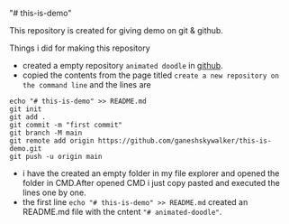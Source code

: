 "# this-is-demo" 


This repository is created for giving demo on git & github.

Things i did for making this repository

+ created a empty repository `animated doodle` in [github](https://github.com/new).
+ copied the contents from the page titled `create a new repository on the command line` and the lines are 
```
echo "# this-is-demo" >> README.md
git init
git add .
git commit -m "first commit"
git branch -M main
git remote add origin https://github.com/ganeshskywalker/this-is-demo.git
git push -u origin main
```
+ i have the created an empty folder in my file explorer and opened the folder in CMD.After opened CMD i just copy pasted and executed the lines one by one.
 + the first line `echo "# this-is-demo" >> README.md` created an README.md file with the cntent `"# animated-doodle"`.


